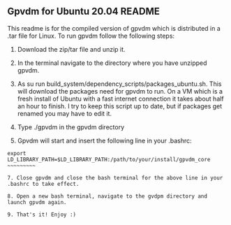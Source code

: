 Gpvdm for Ubuntu 20.04 README
-----------------------------

This readme is for the compiled version of gpvdm which is distributed in a .tar file for Linux. To run gpvdm follow the following steps:

1. Download the zip/tar file and unzip it.

2. In the terminal navigate to the directory where you have unzipped gpvdm.

5. As su run build_system/dependency_scripts/packages_ubuntu.sh.  This will download the packages need for gpvdm to run.  On a VM which is a fresh install of Ubuntu with a fast internet connection it takes about half an hour to finish.  I try to keep this script up to date, but if packages get renamed you may have to edit it.

5. Type ./gpvdm in the gpvdm directory

6. Gpvdm will start and insert the following line in your .bashrc:

~~~~~~~~~~~
export LD_LIBRARY_PATH=$LD_LIBRARY_PATH:/path/to/your/install/gpvdm_core
~~~~~~~~~

7. Close gpvdm and close the bash terminal for the above line in your .bashrc to take effect.

8. Open a new bash terminal, navigate to the gvdpm directory and launch gpvdm again.

9. That's it! Enjoy :)

